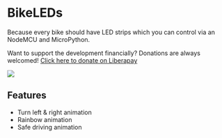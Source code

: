# BikeLEDs
Because every bike should have LED strips which you can control via an NodeMCU and MicroPython.

Want to support the development financially? Donations are always welcomed! 
[Click here to donate on Liberapay](https://liberapay.com/marcoEDU)

[<img src="http://img.shields.io/liberapay/receives/marcoEDU.svg?logo=liberapay">](https://liberapay.com/marcoEDU)

## Features

- Turn left & right animation
- Rainbow animation
- Safe driving animation